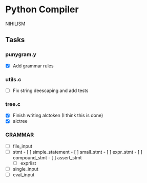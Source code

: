 # Python Compiler
NIHILISM

## Tasks
### punygram.y
- [x] Add grammar rules

### utils.c
- [ ] Fix string deescaping and add tests

### tree.c
- [x] Finish writing alctoken (I think this is done)
- [x] alctree

### GRAMMAR
- [ ] file\_input
- [ ] stmt
        - [ ] simple\_statement
            - [ ] small_stmt
                - [ ] expr_stmt 
            - [ ] compound_stmt
                - [ ] assert_stmt
    - [ ] exprlist
- [ ] single\_input
- [ ] eval\_input
